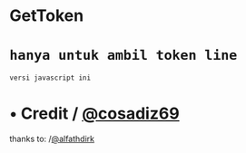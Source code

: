 # GetToken

`hanya untuk ambil token line`
==========================
`versi javascript ini`

• Credit / [@cosadiz69](https://github.com/cosadiz69)
========================
thanks to: /[@alfathdirk](https://github.com/alfathdirk)
